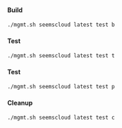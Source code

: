 #### Build

```bash
./mgmt.sh seemscloud latest test b
```

#### Test

```bash
./mgmt.sh seemscloud latest test t
```

#### Test

```bash
./mgmt.sh seemscloud latest test p
```

#### Cleanup

```bash
./mgmt.sh seemscloud latest test c
```